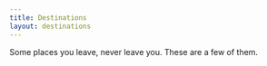 ```yaml
---
title: Destinations
layout: destinations
---
```



Some places you leave, never leave you. These are a few of them.&nbsp;